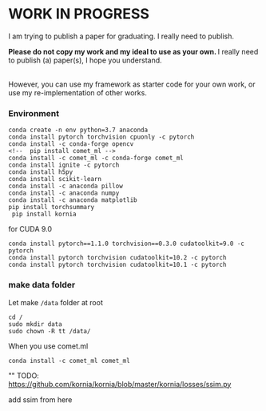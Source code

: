 # WORK IN PROGRESS
I am trying to publish a paper for graduating. I really need to publish.

<b> Please do not copy my work and my ideal to use as your own. </b> I really need to publish (a) paper(s), I hope you understand.
<br><br>

However, you can use my framework as starter code for your own work, or use my re-implementation of other works.


### Environment
```
conda create -n env python=3.7 anaconda
conda install pytorch torchvision cpuonly -c pytorch 
conda install -c conda-forge opencv
<!--  pip install comet_ml -->
conda install -c comet_ml -c conda-forge comet_ml
conda install ignite -c pytorch
conda install h5py
conda install scikit-learn
conda install -c anaconda pillow
conda install -c anaconda numpy
conda install -c anaconda matplotlib
pip install torchsummary 
 pip install kornia 
```

for CUDA 9.0

```shell script
conda install pytorch==1.1.0 torchvision==0.3.0 cudatoolkit=9.0 -c pytorch
conda install pytorch torchvision cudatoolkit=10.2 -c pytorch
conda install pytorch torchvision cudatoolkit=10.1 -c pytorch
```

### make data folder
Let make `/data` folder at root
```
cd /
sudo mkdir data
sudo chown -R tt /data/
```

When you use comet.ml
```shell script
conda install -c comet_ml comet_ml 
```

""
TODO: 
https://github.com/kornia/kornia/blob/master/kornia/losses/ssim.py

add ssim from here